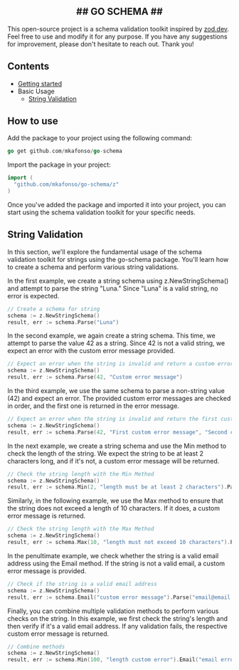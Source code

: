  <h2 align="center">
   ##  GO SCHEMA ## 
  </h2>


This open-source project is a schema validation toolkit inspired by [zod.dev](https://zod.dev/). Feel free to use and modify it for any purpose. If you have any suggestions for improvement, please don't hesitate to reach out. Thank you!


## Contents

- [Getting started](#how-to-use)
- Basic Usage
  - [String Validation](#string-validation)
 

## <div id="how-to-use" />How to use

Add the package to your project using the following command:

```go
go get github.com/mkafonso/go-schema
```

Import the package in your project:

```go
import (
  "github.com/mkafonso/go-schema/z"
)
```

Once you've added the package and imported it into your project, you can start using the schema validation toolkit for your specific needs.


## <div id="string-validation" />String Validation

In this section, we'll explore the fundamental usage of the schema validation toolkit for strings using the go-schema package. You'll learn how to create a schema and perform various string validations.

In the first example, we create a string schema using z.NewStringSchema() and attempt to parse the string "Luna." Since "Luna" is a valid string, no error is expected.
```go
// Create a schema for string
schema := z.NewStringSchema()
result, err := schema.Parse("Luna")
```

In the second example, we again create a string schema. This time, we attempt to parse the value 42 as a string. Since 42 is not a valid string, we expect an error with the custom error message provided.
```go
// Expect an error when the string is invalid and return a custom error message
schema := z.NewStringSchema()
result, err := schema.Parse(42, "Custom error message")
```

In the third example, we use the same schema to parse a non-string value (42) and expect an error. The provided custom error messages are checked in order, and the first one is returned in the error message.
```go
// Expect an error when the string is invalid and return the first custom error message
schema := z.NewStringSchema()
result, err := schema.Parse(42, "First custom error message", "Second custom error message")
```

In the next example, we create a string schema and use the Min method to check the length of the string. We expect the string to be at least 2 characters long, and if it's not, a custom error message will be returned.
```go
// Check the string length with the Min Method
schema := z.NewStringSchema()
result, err := schema.Min(2, "length must be at least 2 characters").Parse("Luna")
```

Similarly, in the following example, we use the Max method to ensure that the string does not exceed a length of 10 characters. If it does, a custom error message is returned.
```go
// Check the string length with the Max Method
schema := z.NewStringSchema()
result, err := schema.Max(10, "length must not exceed 10 characters").Parse("Luna")
```

In the penultimate example, we check whether the string is a valid email address using the Email method. If the string is not a valid email, a custom error message is provided.
```go
// Check if the string is a valid email address
schema := z.NewStringSchema()
result, err := schema.Email("custom error message").Parse("email@email.com")
```

Finally, you can combine multiple validation methods to perform various checks on the string. In this example, we first check the string's length and then verify if it's a valid email address. If any validation fails, the respective custom error message is returned.
```go
// Combine methods
schema := z.NewStringSchema()
result, err := schema.Min(100, "length custom error").Email("email error message").Parse("me@there.com")
```
